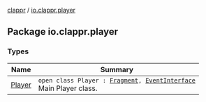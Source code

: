 [clappr](../index.md) / [io.clappr.player](.)

## Package io.clappr.player

### Types

| Name | Summary |
|---|---|
| [Player](-player/index.md) | `open class Player : `[`Fragment`](https://developer.android.com/reference/android/app/Fragment.html)`, `[`EventInterface`](../io.clappr.player.base/-event-interface/index.md)<br>Main Player class. |
